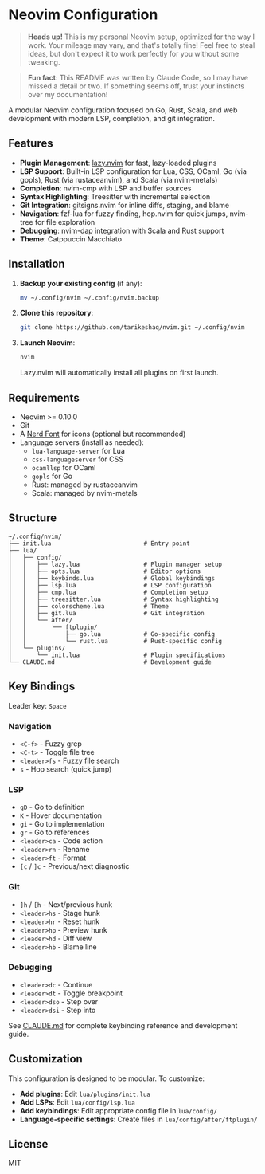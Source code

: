# Neovim Configuration

> **Heads up!** This is my personal Neovim setup, optimized for the way I work. Your mileage may vary, and that's totally fine! Feel free to steal ideas, but don't expect it to work perfectly for you without some tweaking.

> **Fun fact**: This README was written by Claude Code, so I may have missed a detail or two. If something seems off, trust your instincts over my documentation!

A modular Neovim configuration focused on Go, Rust, Scala, and web development with modern LSP, completion, and git integration.

## Features

- **Plugin Management**: [lazy.nvim](https://github.com/folke/lazy.nvim) for fast, lazy-loaded plugins
- **LSP Support**: Built-in LSP configuration for Lua, CSS, OCaml, Go (via gopls), Rust (via rustaceanvim), and Scala (via nvim-metals)
- **Completion**: nvim-cmp with LSP and buffer sources
- **Syntax Highlighting**: Treesitter with incremental selection
- **Git Integration**: gitsigns.nvim for inline diffs, staging, and blame
- **Navigation**: fzf-lua for fuzzy finding, hop.nvim for quick jumps, nvim-tree for file exploration
- **Debugging**: nvim-dap integration with Scala and Rust support
- **Theme**: Catppuccin Macchiato

## Installation

1. **Backup your existing config** (if any):
   ```bash
   mv ~/.config/nvim ~/.config/nvim.backup
   ```

2. **Clone this repository**:
   ```bash
   git clone https://github.com/tarikeshaq/nvim.git ~/.config/nvim
   ```

3. **Launch Neovim**:
   ```bash
   nvim
   ```

   Lazy.nvim will automatically install all plugins on first launch.

## Requirements

- Neovim >= 0.10.0
- Git
- A [Nerd Font](https://www.nerdfonts.com/) for icons (optional but recommended)
- Language servers (install as needed):
  - `lua-language-server` for Lua
  - `css-languageserver` for CSS
  - `ocamllsp` for OCaml
  - `gopls` for Go
  - Rust: managed by rustaceanvim
  - Scala: managed by nvim-metals

## Structure

```
~/.config/nvim/
├── init.lua                          # Entry point
├── lua/
│   ├── config/
│   │   ├── lazy.lua                  # Plugin manager setup
│   │   ├── opts.lua                  # Editor options
│   │   ├── keybinds.lua              # Global keybindings
│   │   ├── lsp.lua                   # LSP configuration
│   │   ├── cmp.lua                   # Completion setup
│   │   ├── treesitter.lua            # Syntax highlighting
│   │   ├── colorscheme.lua           # Theme
│   │   ├── git.lua                   # Git integration
│   │   └── after/
│   │       └── ftplugin/
│   │           ├── go.lua            # Go-specific config
│   │           └── rust.lua          # Rust-specific config
│   └── plugins/
│       └── init.lua                  # Plugin specifications
└── CLAUDE.md                         # Development guide
```

## Key Bindings

Leader key: `Space`

### Navigation
- `<C-f>` - Fuzzy grep
- `<C-t>` - Toggle file tree
- `<leader>fs` - Fuzzy file search
- `s` - Hop search (quick jump)

### LSP
- `gD` - Go to definition
- `K` - Hover documentation
- `gi` - Go to implementation
- `gr` - Go to references
- `<leader>ca` - Code action
- `<leader>rn` - Rename
- `<leader>ft` - Format
- `[c` / `]c` - Previous/next diagnostic

### Git
- `]h` / `[h` - Next/previous hunk
- `<leader>hs` - Stage hunk
- `<leader>hr` - Reset hunk
- `<leader>hp` - Preview hunk
- `<leader>hd` - Diff view
- `<leader>hb` - Blame line

### Debugging
- `<leader>dc` - Continue
- `<leader>dt` - Toggle breakpoint
- `<leader>dso` - Step over
- `<leader>dsi` - Step into

See [CLAUDE.md](CLAUDE.md) for complete keybinding reference and development guide.

## Customization

This configuration is designed to be modular. To customize:

- **Add plugins**: Edit `lua/plugins/init.lua`
- **Add LSPs**: Edit `lua/config/lsp.lua`
- **Add keybindings**: Edit appropriate config file in `lua/config/`
- **Language-specific settings**: Create files in `lua/config/after/ftplugin/`

## License

MIT
